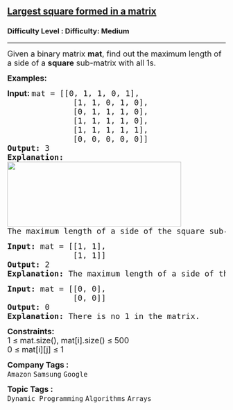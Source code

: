 <h2><a href="https://www.geeksforgeeks.org/problems/largest-square-formed-in-a-matrix0806/1">Largest square formed in a matrix</a></h2><h3>Difficulty Level : Difficulty: Medium</h3><hr><div class="problems_problem_content__Xm_eO"><p><span style="font-size: 18px;">Given a binary matrix <strong>mat</strong>, find out the maximum length of a side of a <strong>square</strong> sub-matrix with all 1s.</span></p>
<p><strong><span style="font-size: 18px;">Examples:</span></strong></p>
<pre><span style="font-size: 18px;"><strong style="font-family: -apple-system, BlinkMacSystemFont, 'Segoe UI', Roboto, Oxygen, Ubuntu, Cantarell, 'Open Sans', 'Helvetica Neue', sans-serif;">Input: </strong>mat = [[0, 1, 1, 0, 1], 
&nbsp;             [1, 1, 0, 1, 0],<br>              [0, 1, 1, 1, 0],<br>              [1, 1, 1, 1, 0],<br>              [1, 1, 1, 1, 1],<br>              [0, 0, 0, 0, 0]]
<strong>Output:</strong> 3
<strong>Explanation:</strong> <br><img src="https://media.geeksforgeeks.org/img-practice/prod/addEditProblem/705423/Web/Other/blobid0_1720438143.png" width="401" height="149"><br>The maximum length of a side of the square sub-matrix is 3 where every element is 1.</span></pre>
<pre><span style="font-size: 18px;"><strong>Input: </strong>mat = [[1, 1], 
&nbsp;             [1, 1]]
<strong>Output:</strong> 2
<strong>Explanation:</strong> The maximum length of a side of the square sub-matrix is 2. The matrix itself is the maximum sized sub-matrix in this case.</span></pre>
<pre><span style="font-size: 18px;"><strong>Input: </strong>mat = [[0, 0], 
&nbsp;             [0, 0]]
<strong>Output:</strong> 0
<strong>Explanation:</strong> There is no 1 in the matrix.</span></pre>
<p><span style="font-size: 18px;"><strong>Constraints:</strong><br>1 ≤ mat.size(), mat[i].size() ≤ 500<br>0 ≤ mat[i][j] ≤ 1&nbsp;</span></p></div><p><span style=font-size:18px><strong>Company Tags : </strong><br><code>Amazon</code>&nbsp;<code>Samsung</code>&nbsp;<code>Google</code>&nbsp;<br><p><span style=font-size:18px><strong>Topic Tags : </strong><br><code>Dynamic Programming</code>&nbsp;<code>Algorithms</code>&nbsp;<code>Arrays</code>&nbsp;